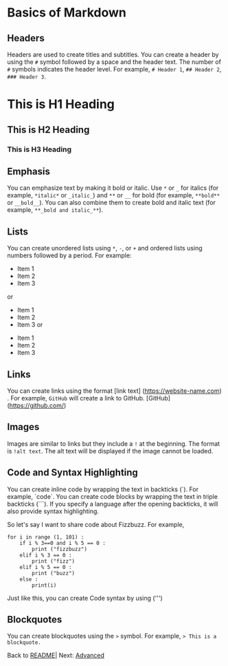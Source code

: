# Basics of Markdown

## Headers
Headers are used to create titles and subtitles. You can create a header by using the `#` symbol followed by a space and the header text. The number of `#` symbols indicates the header level. 
For example, `# Header 1`, `## Header 2`, `### Header 3`.
# This is H1 Heading
## This is H2 Heading
### This is H3 Heading

## Emphasis
You can emphasize text by making it bold or italic. Use `*` or `_` for italics (for example, `*italic*` or `_italic_`) and `**` or `__` for bold (for example, `**bold**` or `__bold__`). You can also combine them to create bold and italic text (for example, `**_bold and italic_**`).

## Lists
You can create unordered lists using `*`, `-`, or `+` and ordered lists using numbers followed by a period. For example: 

* Item 1
* Item 2
* Item 3

or

- Item 1
- Item 2
- Item 3
  or
+ Item 1
+ Item 2
+ Item 3


## Links
You can create links using the format [link text] (https://website-name.com) . For example, `GitHub` will create a link to GitHub. [GitHub] (https://github.com/)

## Images
Images are similar to links but they include a `!` at the beginning. The format is `!alt text`. The alt text will be displayed if the image cannot be loaded.

## Code and Syntax Highlighting
You can create inline code by wrapping the text in backticks (\`). For example, \`code\`. You can create code blocks by wrapping the text in triple backticks (```). If you specify a language after the opening backticks, it will also provide syntax highlighting.

So let's say I want to share code about Fizzbuzz. For example,
```
for i in range (1, 101) :
    if i % 3==0 and i % 5 == 0 :
        print ("fizzbuzz")
    elif i % 3 == 0 :
        print ("fizz")
    elif i % 5 == 0 :
        print ("buzz")
    else : 
        print(i)
```
Just like this, you can create Code syntax by using (''')

## Blockquotes
You can create blockquotes using the `>` symbol. For example, `> This is a blockquote.`

Back to [README](https://github.com/sjh90331/Mastering_Markdown/blob/main/README.md)| Next: [Advanced](https://github.com/sjh90331/Mastering_Markdown/blob/main/Advanced.md)
